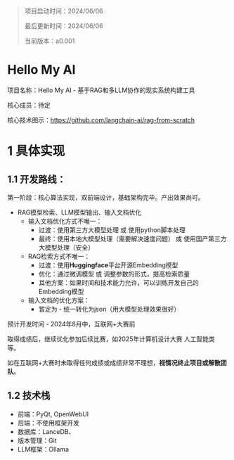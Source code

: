 > 项目启动时间：2024/06/06
>
> 最后更新时间：2024/06/06
>
> 当前版本：a0.001

# Hello My AI

项目名称：Hello My AI - 基于RAG和多LLM协作的现实系统构建工具

核心成员：待定

核心技术图示：https://github.com/langchain-ai/rag-from-scratch



# 1 具体实现

## 1.1 开发路线：

第一阶段：核心算法实现，双前端设计，基础架构完毕。产出效果尚可。

- RAG模型检索、LLM模型输出、输入文档优化
  - 输入文档优化方式不唯一：
    - 过渡：使用第三方大模型处理 或 使用python脚本处理
    - 最终：使用本地大模型处理（需要解决速度问题） 或 使用国产第三方大模型处理（安全）
  - RAG检索方式不唯一：
    - 过渡：使用**Huggingface**平台开源Embedding模型
    - 优化：通过微调模型 或 调整参数的形式，提高检索质量
    - 其他方案：如果时间和技术能力允许，可以训练开发自己的Embedding模型
  - 输入文档的优化方案：
    - 暂定为 - 统一转化为json（用大模型处理效果很好）

预计开发时间 - 2024年8月中，互联网+大赛前

取得成绩后，继续优化参加后续比赛，如2025年计算机设计大赛 人工智能类 等。

如在互联网+大赛时未取得任何成绩或成绩非常不理想，**视情况终止项目或解散团队**。

## 1.2 技术栈

- 前端：PyQt, OpenWebUI
- 后端：不使用框架开发
- 数据库：LanceDB、
- 版本管理：Git
- LLM框架：Ollama

